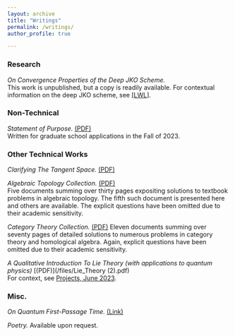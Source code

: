 ```yaml
---
layout: archive
title: "Writings"
permalink: /writings/
author_profile: true

---
```



### Research

*On Convergence Properties of the Deep JKO Scheme.*\
This work is unpublished, but a copy is readily available. For contextual information on the deep JKO scheme, see [\[LWL\]](https://www.sciencedirect.com/science/article/pii/S0021999124004364?ref=pdf_download&fr=RR-2&rr=90208f984a7d511c).


### Non-Technical

*Statement of Purpose.* [(PDF)](/files/Statement.pdf)\
Written for graduate school applications in the Fall of 2023. 


### Other Technical Works

*Clarifying The Tangent Space.* [(PDF)](/files/tangent_space.pdf)

*Algebraic Topology Collection.* [(PDF)](/files/AlgTop.pdf)\
Five documents summing over thirty pages expositing solutions to textbook problems in algebraic topology. The fifth such document is presented here and others are available. The explicit questions have been omitted due to their academic sensitivity.

*Category Theory Collection.* [(PDF)](/files/CatTheory.pdf)
Eleven documents summing over seventy pages of detailed solutions to numerous problems in category theory and homological algebra. Again, explicit questions have been omitted due to their academic sensitivity.

*A Qualitative Introduction To Lie Theory (with applications to quantum physics)* [(PDF)](/files/Lie_Theory (2).pdf)\
For context, see [Projects, June 2023](https://monte-mahlum.github.io/projects/).


### Misc.

*On Quantum First-Passage Time.* [(Link)](https://physics.stackexchange.com/questions/774291/quantum-first-passage-time)

*Poetry.*
Available upon request.

